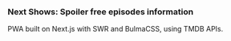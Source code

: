 ### Next Shows: Spoiler free episodes information

PWA built on Next.js with SWR and BulmaCSS, using TMDB APIs.
